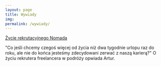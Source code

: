 ```yaml
---
layout: page
title: Wywiady
img: 
permalink: /wywiady/
---
```


<div class="mt50"></div>

<a href="http://ministryoftalent.co.uk/2016/11/29/nomad-pl/">Życie rekrutacyjnego Nomada</a>

"Co jeśli chcemy czegoś więcej od życia niż dwa tygodnie urlopu raz do roku, ale nie do końca jesteśmy zdecydowani zerwać z naszą karierą?"
O życiu rekrutera freelancera w podróży opwiada Artur.
 









